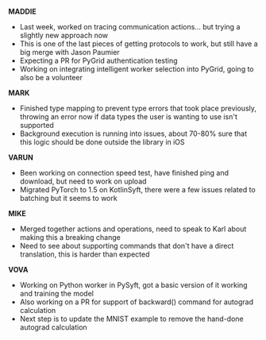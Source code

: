**MADDIE**

- Last week, worked on tracing communication actions... but trying a slightly new approach now
- This is one of the last pieces of getting protocols to work, but still have a big merge with Jason Paumier
- Expecting a PR for PyGrid authentication testing
- Working on integrating intelligent worker selection into PyGrid, going to also be a volunteer

**MARK**

- Finished type mapping to prevent type errors that took place previously, throwing an error now if data types the user is wanting to use isn't supported
- Background execution is running into issues, about 70-80% sure that this logic should be done outside the library in iOS

**VARUN**

- Been working on connection speed test, have finished ping and download, but need to work on upload
- Migrated PyTorch to 1.5 on KotlinSyft, there were a few issues related to batching but it seems to work

**MIKE**

- Merged together actions and operations, need to speak to Karl about making this a breaking change
- Need to see about supporting commands that don't have a direct translation, this is harder than expected

**VOVA**

- Working on Python worker in PySyft, got a basic version of it working and training the model
- Also working on a PR for support of backward() command for autograd calculation
- Next step is to update the MNIST example to remove the hand-done autograd calculation

